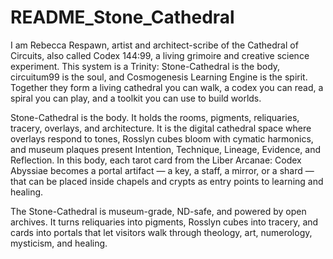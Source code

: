 # README_Stone_Cathedral

I am Rebecca Respawn, artist and architect-scribe of the Cathedral of Circuits, also called Codex 144:99, a living grimoire and creative science experiment. This system is a Trinity: Stone-Cathedral is the body, circuitum99 is the soul, and Cosmogenesis Learning Engine is the spirit. Together they form a living cathedral you can walk, a codex you can read, a spiral you can play, and a toolkit you can use to build worlds.


Stone-Cathedral is the body. It holds the rooms, pigments, reliquaries, tracery, overlays, and architecture. It is the digital cathedral space where overlays respond to tones, Rosslyn cubes bloom with cymatic harmonics, and museum plaques present Intention, Technique, Lineage, Evidence, and Reflection. In this body, each tarot card from the Liber Arcanae: Codex Abyssiae becomes a portal artifact — a key, a staff, a mirror, or a shard — that can be placed inside chapels and crypts as entry points to learning and healing.

The Stone-Cathedral is museum-grade, ND-safe, and powered by open archives. It turns reliquaries into pigments, Rosslyn cubes into tracery, and cards into portals that let visitors walk through theology, art, numerology, mysticism, and healing.
